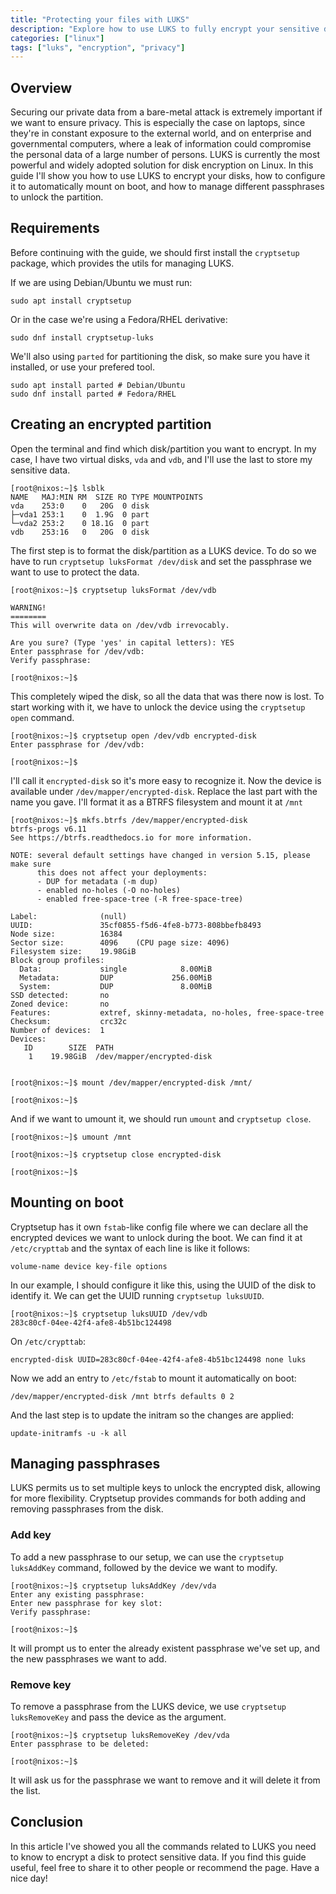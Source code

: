 ```yaml
---
title: "Protecting your files with LUKS"
description: "Explore how to use LUKS to fully encrypt your sensitive data."
categories: ["linux"]
tags: ["luks", "encryption", "privacy"]
---
```


## Overview
Securing our private data from a bare-metal attack is
extremely important if we want to ensure privacy. This
is especially the case on laptops, since they're in 
constant exposure to the external world, and on enterprise
and governmental computers, where a leak of information
could compromise the personal data of a large number
of persons. LUKS is currently the most powerful and widely
adopted solution for disk encryption on Linux. In this guide
I'll show you how to use LUKS to encrypt your disks, how to
configure it to automatically mount on boot, and how to manage
different passphrases to unlock the partition.

## Requirements
Before continuing with the guide, we should first install
the `cryptsetup` package, which provides the utils for
managing LUKS. 

If we are using Debian/Ubuntu we must run:
```shell
sudo apt install cryptsetup
```

Or in the case we're using a Fedora/RHEL derivative:
```shell
sudo dnf install cryptsetup-luks
```

We'll also using `parted` for partitioning the disk, so 
make sure you have it installed, or use your prefered
tool.
```shell
sudo apt install parted # Debian/Ubuntu
sudo dnf install parted # Fedora/RHEL
```

## Creating an encrypted partition
Open the terminal and find which disk/partition you want to encrypt.
In my case, I have two virtual disks, `vda` and `vdb`, and I'll use
the last to store my sensitive data.
```shell
[root@nixos:~]$ lsblk
NAME   MAJ:MIN RM  SIZE RO TYPE MOUNTPOINTS
vda    253:0    0   20G  0 disk 
├─vda1 253:1    0  1.9G  0 part 
└─vda2 253:2    0 18.1G  0 part 
vdb    253:16   0   20G  0 disk 
```

The first step is to format the disk/partition as a LUKS device. To 
do so we have to run `cryptsetup luksFormat /dev/disk` and set the 
passphrase we want to use to protect the data.
```shell
[root@nixos:~]$ cryptsetup luksFormat /dev/vdb

WARNING!
========
This will overwrite data on /dev/vdb irrevocably.

Are you sure? (Type 'yes' in capital letters): YES
Enter passphrase for /dev/vdb: 
Verify passphrase: 

[root@nixos:~]$ 
```

This completely wiped the disk, so all the data that was there now
is lost. To start working with it, we have to unlock the device
using the `cryptsetup open` command.
```shell
[root@nixos:~]$ cryptsetup open /dev/vdb encrypted-disk
Enter passphrase for /dev/vdb: 

[root@nixos:~]$ 
```

I'll call it `encrypted-disk` so it's more easy to recognize it. Now
the device is available under `/dev/mapper/encrypted-disk`. Replace
the last part with the name you gave. I'll format it as a BTRFS 
filesystem and mount it at `/mnt`
```shell
[root@nixos:~]$ mkfs.btrfs /dev/mapper/encrypted-disk 
btrfs-progs v6.11
See https://btrfs.readthedocs.io for more information.

NOTE: several default settings have changed in version 5.15, please make sure
      this does not affect your deployments:
      - DUP for metadata (-m dup)
      - enabled no-holes (-O no-holes)
      - enabled free-space-tree (-R free-space-tree)

Label:              (null)
UUID:               35cf0855-f5d6-4fe8-b773-808bbefb8493
Node size:          16384
Sector size:        4096	(CPU page size: 4096)
Filesystem size:    19.98GiB
Block group profiles:
  Data:             single            8.00MiB
  Metadata:         DUP             256.00MiB
  System:           DUP               8.00MiB
SSD detected:       no
Zoned device:       no
Features:           extref, skinny-metadata, no-holes, free-space-tree
Checksum:           crc32c
Number of devices:  1
Devices:
   ID        SIZE  PATH                      
    1    19.98GiB  /dev/mapper/encrypted-disk


[root@nixos:~]$ mount /dev/mapper/encrypted-disk /mnt/

[root@nixos:~]$ 
```

And if we want to umount it, we should run `umount` and
`cryptsetup close`.
```shell
[root@nixos:~]$ umount /mnt 

[root@nixos:~]$ cryptsetup close encrypted-disk 

[root@nixos:~]$ 
```

## Mounting on boot
Cryptsetup has it own `fstab`-like config file where we can declare
all the encrypted devices we want to unlock during the boot. We 
can find it at `/etc/crypttab` and the syntax of each line is like
it follows:
```crypttab
volume-name device key-file options
```

In our example, I should configure it like this, using the UUID of 
the disk to identify it. We can get the UUID running `cryptsetup luksUUID`.

```shell
[root@nixos:~]$ cryptsetup luksUUID /dev/vdb 
283c80cf-04ee-42f4-afe8-4b51bc124498
```

On `/etc/crypttab`:
```crypttab
encrypted-disk UUID=283c80cf-04ee-42f4-afe8-4b51bc124498 none luks
```

Now we add an entry to `/etc/fstab` to mount it automatically on boot:
```shell
/dev/mapper/encrypted-disk /mnt btrfs defaults 0 2
```

And the last step is to update the initram so the changes are applied:
```shell
update-initramfs -u -k all
```

## Managing passphrases
LUKS permits us to set multiple keys to unlock the encrypted disk,
allowing for more flexibility. Cryptsetup provides commands for both
adding and removing passphrases from the disk.

### Add key
To add a new passphrase to our setup, we can use the `cryptsetup luksAddKey` command, followed by the device we want to modify.

```shell
[root@nixos:~]$ cryptsetup luksAddKey /dev/vda 
Enter any existing passphrase: 
Enter new passphrase for key slot: 
Verify passphrase: 

[root@nixos:~]$ 
```

It will prompt us to enter the already existent passphrase we've set up, and the new passphrases we want to add.

### Remove key
To remove a passphrase from the LUKS device, we use `cryptsetup luksRemoveKey` and pass the device as the argument.

```shell
[root@nixos:~]$ cryptsetup luksRemoveKey /dev/vda 
Enter passphrase to be deleted: 

[root@nixos:~]$ 
```

It will ask us for the passphrase we want to remove and it will delete it from the list.

## Conclusion
In this article I've showed you all the commands related to
LUKS you need to know to encrypt a disk to protect sensitive
data. If you find this guide useful, feel free to share it to
other people or recommend the page. Have a nice day!
